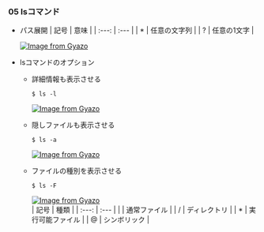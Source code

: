 ### 05 lsコマンド
- パス展開
  | 記号 | 意味 |
  | :---: | :--- |
  | * | 任意の文字列 |
  | ? | 任意の1文字 |

  [![Image from Gyazo](https://i.gyazo.com/9547ce148866da5a1e52e60a1c8e5a18.png)](https://gyazo.com/9547ce148866da5a1e52e60a1c8e5a18)

- lsコマンドのオプション
  - 詳細情報も表示させる
    ```
    $ ls -l
    ```
    [![Image from Gyazo](https://i.gyazo.com/fd7c50fb842e827eaaaa703ac17cd3ac.png)](https://gyazo.com/fd7c50fb842e827eaaaa703ac17cd3ac)

  - 隠しファイルも表示させる
    ```
    $ ls -a
    ```
    [![Image from Gyazo](https://i.gyazo.com/1895596433101848753405ec2c82009e.png)](https://gyazo.com/1895596433101848753405ec2c82009e)

  - ファイルの種別を表示させる
    ```
    $ ls -F
    ```
    [![Image from Gyazo](https://i.gyazo.com/bcf6d814d574bb66230ca3be999be6a9.png)](https://gyazo.com/bcf6d814d574bb66230ca3be999be6a9)<br>
    | 記号 | 種類 |
    | :---: | :--- |
    | | 通常ファイル |
    | / | ディレクトリ |
    | * | 実行可能ファイル |
    | @ | シンボリック |
